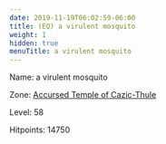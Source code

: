 ```yaml
---
date: 2019-11-19T06:02:59-06:00
title: (EQ) a virulent mosquito
weight: 1
hidden: true
menuTitle: a virulent mosquito
---
```


Name: a virulent mosquito


Zone: [Accursed Temple of Cazic-Thule](/en/eq/accursed_temple_of_cazicthule)

Level: 58

Hitpoints: 14750